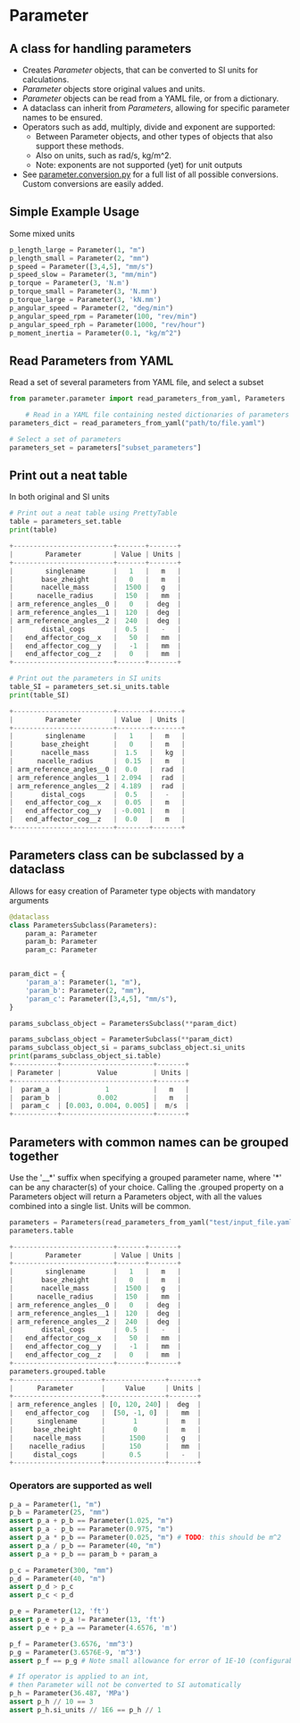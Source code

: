 # Parameter
## A class for handling parameters

- Creates *Parameter* objects, that can be converted to SI units for calculations.
- *Parameter* objects store original values and units.
- *Parameter* objects can be read from a YAML file, or from a dictionary.
- A dataclass can inherit from *Parameters*, allowing for specific parameter names to be ensured.
- Operators such as add, multiply, divide and exponent are supported:
    - Between Parameter objects, and other types of objects that also support these methods.
    - Also on units, such as rad/s, kg/m^2.
    - Note: exponents are not supported (yet) for unit outputs
- See [parameter.conversion.py](src/parameter/conversion.py) for a full list of all possible conversions. Custom conversions are easily added.
## Simple Example Usage
Some mixed units
```python
p_length_large = Parameter(1, "m")
p_length_small = Parameter(2, "mm")
p_speed = Parameter([3,4,5], "mm/s")
p_speed_slow = Parameter(3, "mm/min")
p_torque = Parameter(3, 'N.m')
p_torque_small = Parameter(3, 'N.mm')
p_torque_large = Parameter(3, 'kN.mm')
p_angular_speed = Parameter(2, "deg/min")
p_angular_speed_rpm = Parameter(100, "rev/min")
p_angular_speed_rph = Parameter(1000, "rev/hour")
p_moment_inertia = Parameter(0.1, "kg/m^2")

```

## Read Parameters from YAML
Read a set of several parameters from YAML file, and select a subset
```python
from parameter.parameter import read_parameters_from_yaml, Parameters

    # Read in a YAML file containing nested dictionaries of parameters
parameters_dict = read_parameters_from_yaml("path/to/file.yaml")

# Select a set of parameters
parameters_set = parameters["subset_parameters"]

```

## Print out a neat table
In both original and SI units
```python
# Print out a neat table using PrettyTable
table = parameters_set.table
print(table)

+-------------------------+-------+-------+
|        Parameter        | Value | Units |
+-------------------------+-------+-------+
|        singlename       |   1   |   m   |
|       base_zheight      |   0   |   m   |
|       nacelle_mass      |  1500 |   g   |
|      nacelle_radius     |  150  |   mm  |
| arm_reference_angles__0 |   0   |  deg  |
| arm_reference_angles__1 |  120  |  deg  |
| arm_reference_angles__2 |  240  |  deg  |
|       distal_cogs       |  0.5  |   -   |
|   end_affector_cog__x   |   50  |   mm  |
|   end_affector_cog__y   |   -1  |   mm  |
|   end_affector_cog__z   |   0   |   mm  |
+-------------------------+-------+-------+

# Print out the parameters in SI units
table_SI = parameters_set.si_units.table
print(table_SI)

+-------------------------+--------+-------+
|        Parameter        | Value  | Units |
+-------------------------+--------+-------+
|        singlename       |   1    |   m   |
|       base_zheight      |   0    |   m   |
|       nacelle_mass      |  1.5   |   kg  |
|      nacelle_radius     |  0.15  |   m   |
| arm_reference_angles__0 |  0.0   |  rad  |
| arm_reference_angles__1 | 2.094  |  rad  |
| arm_reference_angles__2 | 4.189  |  rad  |
|       distal_cogs       |  0.5   |   -   |
|   end_affector_cog__x   |  0.05  |   m   |
|   end_affector_cog__y   | -0.001 |   m   |
|   end_affector_cog__z   |  0.0   |   m   |
+-------------------------+--------+-------+
```

## Parameters class can be subclassed by a dataclass
Allows for easy creation of Parameter type objects with mandatory arguments
```python
@dataclass
class ParametersSubclass(Parameters):
    param_a: Parameter
    param_b: Parameter
    param_c: Parameter


param_dict = {
    'param_a': Parameter(1, "m"),
    'param_b': Parameter(2, "mm"),
    'param_c': Parameter([3,4,5], "mm/s"),
}

params_subclass_object = ParametersSubclass(**param_dict)

params_subclass_object = ParameterSubclass(**param_dict)
params_subclass_object_si = params_subclass_object.si_units
print(params_subclass_object_si.table)
+-----------+-----------------------+-------+
| Parameter |         Value         | Units |
+-----------+-----------------------+-------+
|  param_a  |           1           |   m   |
|  param_b  |         0.002         |   m   |
|  param_c  | [0.003, 0.004, 0.005] |  m/s  |
+-----------+-----------------------+-------+
```

## Parameters with common names can be grouped together
Use the '__\*' suffix when specifying a grouped parameter name, where '\*' can be any character(s) of your choice.
Calling the .grouped property on a Parameters object will return a Parameters object, with all the values combined into a single list. Units will be common.
```python
parameters = Parameters(read_parameters_from_yaml("test/input_file.yaml")["test_parameters"])
parameters.table

+-------------------------+-------+-------+
|        Parameter        | Value | Units |
+-------------------------+-------+-------+
|        singlename       |   1   |   m   |
|       base_zheight      |   0   |   m   |
|       nacelle_mass      |  1500 |   g   |
|      nacelle_radius     |  150  |   mm  |
| arm_reference_angles__0 |   0   |  deg  |
| arm_reference_angles__1 |  120  |  deg  |
| arm_reference_angles__2 |  240  |  deg  |
|       distal_cogs       |  0.5  |   -   |
|   end_affector_cog__x   |   50  |   mm  |
|   end_affector_cog__y   |   -1  |   mm  |
|   end_affector_cog__z   |   0   |   mm  |
+-------------------------+-------+-------+
parameters.grouped.table
+----------------------+---------------+-------+
|      Parameter       |     Value     | Units |
+----------------------+---------------+-------+
| arm_reference_angles | [0, 120, 240] |  deg  |
|   end_affector_cog   |  [50, -1, 0]  |   mm  |
|      singlename      |       1       |   m   |
|     base_zheight     |       0       |   m   |
|     nacelle_mass     |      1500     |   g   |
|    nacelle_radius    |      150      |   mm  |
|     distal_cogs      |      0.5      |   -   |
+----------------------+---------------+-------+
```

### Operators are supported as well
```python
p_a = Parameter(1, "m")
p_b = Parameter(25, "mm")
assert p_a + p_b == Parameter(1.025, "m")
assert p_a - p_b == Parameter(0.975, "m")
assert p_a * p_b == Parameter(0.025, "m") # TODO: this should be m^2
assert p_a / p_b == Parameter(40, "m")
assert p_a + p_b == param_b + param_a

p_c = Parameter(300, "mm")
p_d = Parameter(40, "m")
assert p_d > p_c
assert p_c < p_d

p_e = Parameter(12, 'ft')
assert p_e + p_a != Parameter(13, 'ft')
assert p_e + p_a == Parameter(4.6576, 'm')

p_f = Parameter(3.6576, 'mm^3')
p_g = Parameter(3.6576E-9, 'm^3')
assert p_f == p_g # Note small allowance for error of 1E-10 (configurable)

# If operator is applied to an int,
# then Parameter will not be converted to SI automatically
p_h = Parameter(36.487, 'MPa')
assert p_h // 10 == 3
assert p_h.si_units // 1E6 == p_h // 1
```